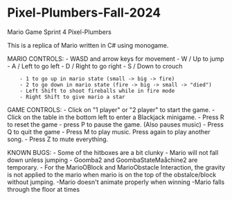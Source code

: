 # Pixel-Plumbers-Fall-2024

Mario Game 
Sprint 4
Pixel-Plumbers

This is a replica of Mario written in C# using monogame. 

MARIO CONTROLS:
    - WASD and arrow keys for movement
        - W / Up to jump
        - A / Left to go left
        - D / Right to go right
        - S / Down to crouch

        - 1 to go up in mario state (small -> big -> fire)
        - 2 to go down in mario state (fire -> big -> small -> "died")
        - Left Shift to shoot fireballs while in fire mode
        - Right Shift to give mario a star

GAME CONTROLS:
     - Click on "1 player" or "2 player" to start the game.
     - Click on the table in the bottom left to enter a Blackjack minigame.
     - Press R to reset the game
     - press P to pause the game. (Also pauses music)
     - Press Q to quit the game
     - Press M to play music. Press again to play another song.
     - Press Z to mute everything.

KNOWN BUGS:
    - Some of the hitboxes are a bit clunky
    - Mario will not fall down unless jumping
    - Goomba2 and GoombaStateMaåchine2 are temporary.
    - For the MarioOBlock and MarioObstacle Interaction, the gravity is not applied to the mario when mario is on the top of the obstalce/block without jumping.
    -Mario doesn't animate properly when winning
    -Mario falls through the floor at times
